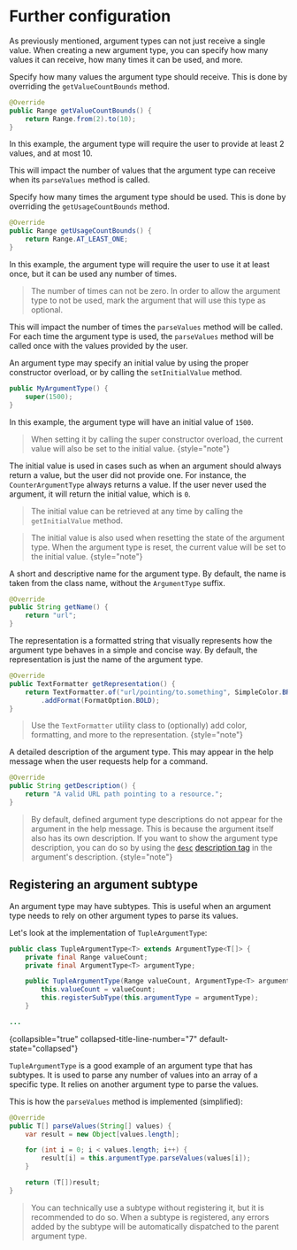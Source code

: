 # Further configuration

As previously mentioned, argument types can not just receive a single value. When creating a new argument type,
you can specify how many values it can receive, how many times it can be used, and more.

<deflist>

<def title="Value count bounds">

Specify how many values the argument type should receive.
This is done by overriding the `getValueCountBounds` method.

```Java
@Override
public Range getValueCountBounds() {
	return Range.from(2).to(10);
}
```

In this example, the argument type will require the user to provide at least 2 values, and at most 10.

This will impact the number of values that the argument type can receive when its `parseValues` method is called.

</def>


<def title="Usage count bounds">

Specify how many times the argument type should be used. This is done by overriding the `getUsageCountBounds` method.

```Java
@Override
public Range getUsageCountBounds() {
	return Range.AT_LEAST_ONE;
}
```

In this example, the argument type will require the user to use it at least once, but it can be used any number of times.

> The number of times can not be zero. In order to allow the argument type to not be used, mark
> the argument that will use this type as optional.

This will impact the number of times the `parseValues` method will be called. For each time the argument type is used,
the `parseValues` method will be called once with the values provided by the user.

</def>


<def title="Initial Value">

An argument type may specify an initial value by using the proper constructor overload, or by calling
the `setInitialValue` method.

```Java
public MyArgumentType() {
	super(1500);
}
```

In this example, the argument type will have an initial value of `1500`.

> When setting it by calling the super constructor overload, the current value will also be set to the initial value.
> {style="note"}

The initial value is used in cases such as when an argument should always return a value, but the user did not provide one.
For instance, the `CounterArgumentType` always returns a value. If the user never used the argument, it will return the
initial value, which is `0`.

> The initial value can be retrieved at any time by calling the `getInitialValue` method.

> The initial value is also used when resetting the state of the argument type. When the argument type is reset, the
> current value will be set to the initial value.
> {style="note"}

</def>


<def title="Name">

A short and descriptive name for the argument type. By default, the name is taken from the class name, without the
`ArgumentType` suffix.

```Java
@Override
public String getName() {
	return "url";
}
```

</def>


<def title="Representation">

The representation is a formatted string that visually represents how the argument type behaves in a simple and concise way.
By default, the representation is just the name of the argument type.

```Java
@Override
public TextFormatter getRepresentation() {
	return TextFormatter.of("url/pointing/to.something", SimpleColor.BRIGHT_MAGENTA)
		.addFormat(FormatOption.BOLD);
}
```

> Use the ``TextFormatter`` utility class to (optionally) add color, formatting, and more to the representation.
> {style="note"}

</def>


<def title="Description">

A detailed description of the argument type. This may appear in the help message when the user requests help for a command.

```Java
@Override
public String getDescription() {
	return "A valid URL path pointing to a resource.";
}
```

> By default, defined argument type descriptions do not appear for the argument in the help message. This is because
> the argument itself also has its own description. If you want to show the argument type description, you can do so
> by using the [``desc``](Default-tags.md#desc) [description tag](Description-tags.md) in the argument's description.
> {style="note"}

</def>

</deflist>


## Registering an argument subtype

An argument type may have subtypes. This is useful when an argument type needs to rely on other argument types to parse
its values.

Let's look at the implementation of `TupleArgumentType`:

```Java
public class TupleArgumentType<T> extends ArgumentType<T[]> {
	private final Range valueCount;
	private final ArgumentType<T> argumentType;

	public TupleArgumentType(Range valueCount, ArgumentType<T> argumentType) {
		this.valueCount = valueCount;
		this.registerSubType(this.argumentType = argumentType);
	}

...
```
{collapsible="true" collapsed-title-line-number="7" default-state="collapsed"}

`TupleArgumentType` is a good example of an argument type that has subtypes. It is used to parse any number of values
into an array of a specific type. It relies on another argument type to parse the values.

This is how the `parseValues` method is implemented (simplified):

```Java
@Override
public T[] parseValues(String[] values) {
	var result = new Object[values.length];

	for (int i = 0; i < values.length; i++) {
		result[i] = this.argumentType.parseValues(values[i]);
	}

	return (T[])result;
}
```

> You can technically use a subtype without registering it, but it is recommended to do so. When a subtype is registered,
> any errors added by the subtype will be automatically dispatched to the parent argument type.